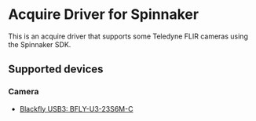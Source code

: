 # Acquire Driver for Spinnaker

This is an acquire driver that supports some Teledyne FLIR cameras using the Spinnaker SDK.

## Supported devices

### Camera

- [Blackfly USB3: BFLY-U3-23S6M-C](https://www.flir.com/products/blackfly-usb3/?model=BFLY-U3-23S6M-C&vertical=machine+vision&segment=iis)
